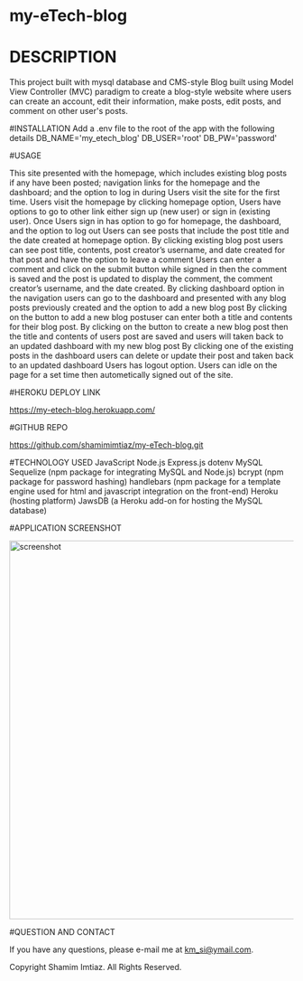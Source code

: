 # my-eTech-blog

# DESCRIPTION
This project built with mysql database and CMS-style Blog built using Model View Controller (MVC) paradigm
to create a blog-style website where users can create an account, edit their information, make posts, edit posts, and 
comment on other user's posts.

#INSTALLATION
Add a .env file to the root of the app with the following details 
DB_NAME='my_etech_blog' 
DB_USER='root' 
DB_PW='password'


#USAGE

This site presented with the homepage, which includes existing blog posts if any have been posted; navigation links for the homepage and the dashboard; and the option to log in during Users visit the site for the first time.
Users visit the homepage by clicking homepage option, 
Users have options to go to other link either sign up (new user) or sign in (existing user). 
Once Users sign in has option to go for homepage, the dashboard, and the option to log out
Users can see posts that include the post title and the date created at homepage option.
By clicking existing blog post users can see post title, contents, post creator’s username, and date created for that post and have the option to leave a comment
Users can enter a comment and click on the submit button while signed in then the comment is saved and the post is updated to display the comment, the comment creator’s username, and the date created.
By clicking dashboard option in the navigation users can go to the dashboard and presented with any blog posts previously created and the option to add a new blog post
By clicking on the button to add a new blog postuser can enter both a title and contents for their blog post.
By clicking on the button to create a new blog post then the title and contents of users post are saved and users will taken back to an updated dashboard with my new blog post
By clicking one of the existing posts in the dashboard users can delete or update their post and taken back to an updated dashboard
Users has logout option.
Users can idle on the page for a set time then autometically signed out of the site.

#HEROKU DEPLOY LINK

https://my-etech-blog.herokuapp.com/

#GITHUB REPO

https://github.com/shamimimtiaz/my-eTech-blog.git

#TECHNOLOGY USED 
JavaScript
Node.js
Express.js
dotenv 
MySQL
Sequelize (npm package for integrating MySQL and Node.js)
bcrypt (npm package for password hashing)
handlebars (npm package for a template engine used for html and javascript integration on the front-end)
Heroku (hosting platform)
JawsDB (a Heroku add-on for hosting the MySQL database)

#APPLICATION SCREENSHOT

<img width="670" alt="screenshot" src="https://user-images.githubusercontent.com/75001492/111075643-584d1a00-84bf-11eb-8113-72d56a9ff143.PNG">


#QUESTION AND CONTACT 

If you have any questions, please e-mail me at km_si@ymail.com.



Copyright Shamim Imtiaz. All Rights Reserved.







